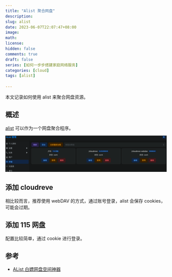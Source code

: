 ```yaml
---
title: "Alist 聚合网盘"
description:
slug: alist
date: 2023-06-07T22:07:47+08:00
image:
math:
license:
hidden: false
comments: true
draft: false
series: [如何一步步搭建家庭网络服务]
categories: [cloud]
tags: [alist]

---
```


本文记录如何使用 alist 来聚合网盘资源。

<!--more-->
## 概述

[alist](https://alist.nn.ci/) 可以作为一个网盘聚合程序。

![已经配置的存储](images/all-storage.png)

## 添加 cloudreve

相比较而言，推荐使用 webDAV 的方式，通过账号登录，alist 会保存 cookies，可能会过期。

## 添加 115 网盘

配置比较简单，通过 cookie 进行登录。

## 参考

- [AList 白嫖网盘空间神器](https://www.iplaysoft.com/alist.html)
